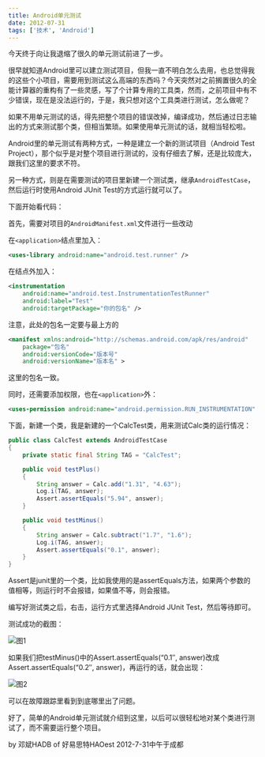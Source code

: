 ```yaml
---
title: Android单元测试
date: 2012-07-31
tags: ['技术', 'Android']
---
```


今天终于向让我退缩了很久的单元测试前进了一步。

很早就知道Android里可以建立测试项目，但我一直不明白怎么去用，也总觉得我的这些个小项目，需要用到测试这么高端的东西吗？今天突然对之前搁置很久的全能计算器的重构有了一些灵感，写了个计算专用的工具类，然而，之前项目中有不少错误，现在是没法运行的，于是，我只想对这个工具类进行测试，怎么做呢？

如果不用单元测试的话，得先把整个项目的错误改掉，编译成功，然后通过日志输出的方式来测试那个类，但相当繁琐。如果使用单元测试的话，就相当轻松啦。

Android里的单元测试有两种方式，一种是建立一个新的测试项目（Android Test Project），那个似乎是对整个项目进行测试的，没有仔细去了解，还是比较庞大，跟我们这里的要求不符。

另一种方式，则是在需要测试的项目里新建一个测试类，继承`AndroidTestCase`，然后运行时使用Android JUnit Test的方式运行就可以了。

下面开始看代码：

首先，需要对项目的`AndroidManifest.xml`文件进行一些改动

在`<application>`结点里加入：

```xml
<uses-library android:name="android.test.runner" />
```

在<application>结点外加入：

```xml
<instrumentation
    android:name="android.test.InstrumentationTestRunner"
    android:label="Test"
    android:targetPackage="你的包名" />
```

注意，此处的包名一定要与最上方的

```xml
<manifest xmlns:android="http://schemas.android.com/apk/res/android"
    package="包名"
    android:versionCode="版本号"
    android:versionName="版本名" >
```

这里的包名一致。

同时，还需要添加权限，也在`<application>`外：

```xml
<uses-permission android:name="android.permission.RUN_INSTRUMENTATION" />
```

下面，新建一个类，我是新建的一个CalcTest类，用来测试Calc类的运行情况：

```java
public class CalcTest extends AndroidTestCase
{
    private static final String TAG = "CalcTest";

    public void testPlus()
    {
        String answer = Calc.add("1.31", "4.63");
        Log.i(TAG, answer);
        Assert.assertEquals("5.94", answer);
    }

    public void testMinus()
    {
        String answer = Calc.subtract("1.7", "1.6");
        Log.i(TAG, answer);
        Assert.assertEquals("0.1", answer);
    }
}
```

Assert是junit里的一个类，比如我使用的是assertEquals方法，如果两个参数的值相等，则运行时不会报错，如果值不等，则会报错。

编写好测试类之后，右击，运行方式里选择Android JUnit Test，然后等待即可。

测试成功的截图：

![图1](/images/posts/android-unit-test-01.png)

如果我们把testMinus()中的Assert.assertEquals(“0.1″, answer)改成Assert.assertEquals(“0.2″, answer)，再运行的话，就会出现：

![图2](/images/posts/android-unit-test-02.png)

可以在故障跟踪里看到到底哪里出了问题。

好了，简单的Android单元测试就介绍到这里，以后可以很轻松地对某个类进行测试了，而不需要运行整个项目。

by 邓斌HADB of 好易思特HAOest
2012-7-31中午于成都
